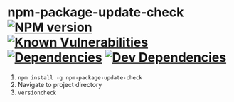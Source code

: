 # npm-package-update-check [![NPM version](https://badge.fury.io/js/npm-package-update-check.svg)](http://badge.fury.io/js/npm-package-update-check) [![Known Vulnerabilities](https://snyk.io/test/github/rrainn/npm-package-update-check/badge.svg)](https://snyk.io/test/github/rrainn/npm-package-update-check) [![Dependencies](https://david-dm.org/rrainn/npm-package-update-check.svg)](https://david-dm.org/rrainn/npm-package-update-check) [![Dev Dependencies](https://david-dm.org/rrainn/npm-package-update-check/dev-status.svg)](https://david-dm.org/rrainn/npm-package-update-check?type=dev)

1. `npm install -g npm-package-update-check`
2. Navigate to project directory
3. `versioncheck`

